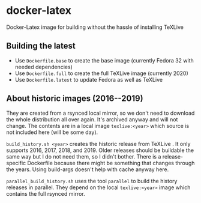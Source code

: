 # docker-latex
Docker-Latex image for building without the hassle of installing TeXLive

## Building the latest

- Use `Dockerfile.base` to create the base image (currently Fedora 32 with needed dependencies)
- Use `Dockerfile.full` to create the full TeXLive image (currently 2020)
- Use `Dockerfile.latest` to update Fedora as well as TeXLive

## About historic images (2016--2019)
They are created from a rsynced local mirror, so we don't need to download the whole distribution all over again. It's archived anyway and will not change. The contents are in a local image `texlive:<year>` which source is not included here (will be some day).

`build_history.sh <year>` creates the historic release from TeXLive <year>. It only supports 2016, 2017, 2018, and 2019. Older releases should be buildable the same way but I do not need them, so I didn't bother.
There is a release-specific Dockerfile because there might be something that changes through the years. Using build-args doesn't help with cache anyway here.

`parallel_build_history.sh` uses the tool `parallel` to build the history releases in parallel. They depend on the local `texlive:<year>` image which contains the full rsynced mirror.
